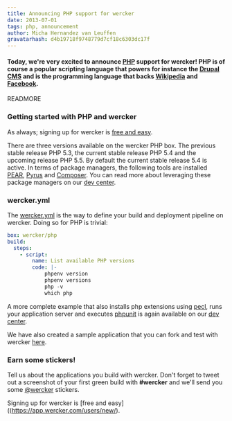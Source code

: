 ```yaml
---
title: Announcing PHP support for wercker
date: 2013-07-01
tags: php, announcement
author: Micha Hernandez van Leuffen
gravatarhash: d4b19718f9748779d7cf18c6303dc17f
---
```


<h4 class="subheader">
Today, we're very excited to announce <a href="http://php.net/">PHP</a> support for wercker! PHP is of course a popular scripting language that powers for instance the <a href="http://drupal.org">Drupal CMS</a> and is the programming language that backs <a href="http://wikipedia.org">Wikipedia</a> and <a href="http://facebook.com">Facebook</a>.
</h4>

READMORE

### Getting started with PHP and wercker

As always; signing up for wercker is [free and easy](https://app.wercker.com/users/new/).

There are three versions available on the wercker PHP box. The previous stable release PHP 5.3, the current stable release PHP 5.4 and the upcoming release PHP 5.5. By default the current stable release 5.4 is active. In terms of package managers, the following tools are installed [PEAR](http://pear.php.net/), [Pyrus](http://pear.php.net/manual/en/pyrus.about.php) and [Composer](http://getcomposer.org/). You can read more about leveraging these package managers on our [dev center](http://devcenter.wercker.com/articles/languages/php.html).

### wercker.yml

The [wercker.yml](http://devcenter.wercker.com/articles/werckeryml/) is the way to define your build and deployment pipeline on wercker. Doing so for PHP is trivial:

``` yaml
box: wercker/php
build:
  steps:
    - script:
        name: List available PHP versions
        code: |-
            phpenv version
            phpenv versions
            php -v
            which php
```

A more complete example that also installs php extensions using [pecl](http://pecl.php.net/), runs your application server and executes [phpunit](http://phpunit.de/manual/current/en/index.html) is again available on our [dev center](http://devcenter.wercker.com/articles/languages/php.html).

We have also created a sample application that you can fork and test with wercker [here](https://github.com/wercker/getting-started-php).

### Earn some stickers!

Tell us about the applications you build with wercker. Don't forget to tweet out a screenshot of your first green build with **#wercker** and we'll send you some [@wercker](http://twitter.com/wercker) stickers.

Signing up for wercker is [free and easy]((https://app.wercker.com/users/new/).